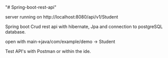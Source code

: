 "# Spring-boot-rest-api" 

server running on http://localhost:8080/api/v1/Student

Spring boot Crud rest api with hibernate, Jpa and connection to postgreSQL database.

open with main->java/com/example/demo -> Student

Test API's with Postman or within the ide.
